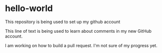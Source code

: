 # hello-world
This repository is being used to set up my github account

This line of text is being used to learn about comments in my new GitHub account.

I am working on how to build a pull request. I'm not sure of my progress yet.

